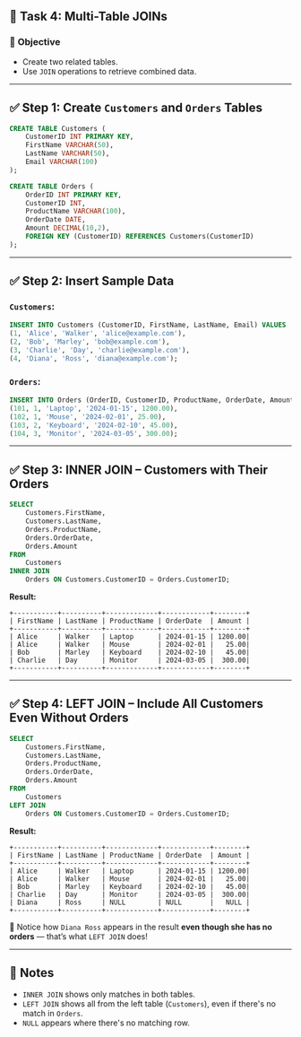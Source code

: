 ## 🧩 **Task 4: Multi-Table JOINs**

### 🎯 **Objective**
- Create two related tables.
- Use `JOIN` operations to retrieve combined data.

---

## ✅ **Step 1: Create `Customers` and `Orders` Tables**

```sql
CREATE TABLE Customers (
    CustomerID INT PRIMARY KEY,
    FirstName VARCHAR(50),
    LastName VARCHAR(50),
    Email VARCHAR(100)
);
```

```sql
CREATE TABLE Orders (
    OrderID INT PRIMARY KEY,
    CustomerID INT,
    ProductName VARCHAR(100),
    OrderDate DATE,
    Amount DECIMAL(10,2),
    FOREIGN KEY (CustomerID) REFERENCES Customers(CustomerID)
);
```

---

## ✅ **Step 2: Insert Sample Data**

### `Customers`:

```sql
INSERT INTO Customers (CustomerID, FirstName, LastName, Email) VALUES
(1, 'Alice', 'Walker', 'alice@example.com'),
(2, 'Bob', 'Marley', 'bob@example.com'),
(3, 'Charlie', 'Day', 'charlie@example.com'),
(4, 'Diana', 'Ross', 'diana@example.com');
```

### `Orders`:

```sql
INSERT INTO Orders (OrderID, CustomerID, ProductName, OrderDate, Amount) VALUES
(101, 1, 'Laptop', '2024-01-15', 1200.00),
(102, 1, 'Mouse', '2024-02-01', 25.00),
(103, 2, 'Keyboard', '2024-02-10', 45.00),
(104, 3, 'Monitor', '2024-03-05', 300.00);
```

---

## ✅ **Step 3: INNER JOIN – Customers with Their Orders**

```sql
SELECT 
    Customers.FirstName,
    Customers.LastName,
    Orders.ProductName,
    Orders.OrderDate,
    Orders.Amount
FROM 
    Customers
INNER JOIN 
    Orders ON Customers.CustomerID = Orders.CustomerID;
```

**Result:**
```
+-----------+----------+-------------+------------+--------+
| FirstName | LastName | ProductName | OrderDate  | Amount |
+-----------+----------+-------------+------------+--------+
| Alice     | Walker   | Laptop      | 2024-01-15 | 1200.00|
| Alice     | Walker   | Mouse       | 2024-02-01 |   25.00|
| Bob       | Marley   | Keyboard    | 2024-02-10 |   45.00|
| Charlie   | Day      | Monitor     | 2024-03-05 |  300.00|
+-----------+----------+-------------+------------+--------+
```

---

## ✅ **Step 4: LEFT JOIN – Include All Customers Even Without Orders**

```sql
SELECT 
    Customers.FirstName,
    Customers.LastName,
    Orders.ProductName,
    Orders.OrderDate,
    Orders.Amount
FROM 
    Customers
LEFT JOIN 
    Orders ON Customers.CustomerID = Orders.CustomerID;
```

**Result:**
```
+-----------+----------+-------------+------------+--------+
| FirstName | LastName | ProductName | OrderDate  | Amount |
+-----------+----------+-------------+------------+--------+
| Alice     | Walker   | Laptop      | 2024-01-15 | 1200.00|
| Alice     | Walker   | Mouse       | 2024-02-01 |   25.00|
| Bob       | Marley   | Keyboard    | 2024-02-10 |   45.00|
| Charlie   | Day      | Monitor     | 2024-03-05 |  300.00|
| Diana     | Ross     | NULL        | NULL       |   NULL |
+-----------+----------+-------------+------------+--------+
```

📝 Notice how `Diana Ross` appears in the result **even though she has no orders** — that’s what `LEFT JOIN` does!

---

## 📌 Notes
- `INNER JOIN` shows only matches in both tables.
- `LEFT JOIN` shows all from the left table (`Customers`), even if there's no match in `Orders`.
- `NULL` appears where there's no matching row.
